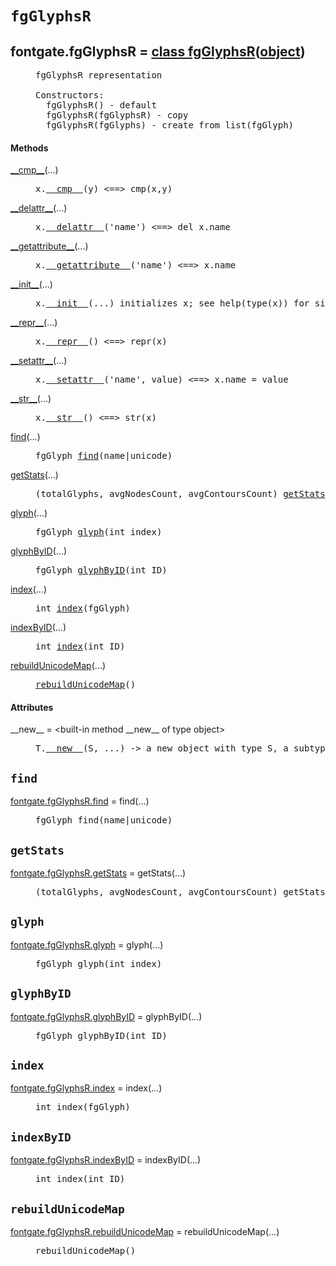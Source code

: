 

<a name="fontgate.fgGlyphsR"></a>

# `fgGlyphsR`


<dt class="class"><h2><span class="class-name">fontgate.fgGlyphsR</span> = <a name="fontgate.fgGlyphsR" href="#fontgate.fgGlyphsR">class fgGlyphsR</a>(<a href="./__builtin__.html#object">object</a>)</h2></dt><dd class="class"><dd>


<pre class="doc" markdown="0">fgGlyphsR representation

Constructors:
  fgGlyphsR() - default
  fgGlyphsR(fgGlyphsR) - copy
  fgGlyphsR(fgGlyphs) - create from list(fgGlyph)</pre>


</dd><h4 class="head-methods">Methods </h4><dl class="function"><dt><a name="fgGlyphsR-__cmp__" href="#fgGlyphsR-__cmp__"><span class="function-name">__cmp__</span></a><span class="argspec">(...)</span></dt><dd>

<pre class="doc" markdown="0">x.<a href="#fontgate.fgGlyphsR-__cmp__">__cmp__</a>(y) <==> cmp(x,y)</pre>

</dd></dl>
<dl class="function"><dt><a name="fgGlyphsR-__delattr__" href="#fgGlyphsR-__delattr__"><span class="function-name">__delattr__</span></a><span class="argspec">(...)</span></dt><dd>

<pre class="doc" markdown="0">x.<a href="#fontgate.fgGlyphsR-__delattr__">__delattr__</a>('name') <==> del x.name</pre>

</dd></dl>
<dl class="function"><dt><a name="fgGlyphsR-__getattribute__" href="#fgGlyphsR-__getattribute__"><span class="function-name">__getattribute__</span></a><span class="argspec">(...)</span></dt><dd>

<pre class="doc" markdown="0">x.<a href="#fontgate.fgGlyphsR-__getattribute__">__getattribute__</a>('name') <==> x.name</pre>

</dd></dl>
<dl class="function"><dt><a name="fgGlyphsR-__init__" href="#fgGlyphsR-__init__"><span class="function-name">__init__</span></a><span class="argspec">(...)</span></dt><dd>

<pre class="doc" markdown="0">x.<a href="#fontgate.fgGlyphsR-__init__">__init__</a>(...) initializes x; see help(type(x)) for signature</pre>

</dd></dl>
<dl class="function"><dt><a name="fgGlyphsR-__repr__" href="#fgGlyphsR-__repr__"><span class="function-name">__repr__</span></a><span class="argspec">(...)</span></dt><dd>

<pre class="doc" markdown="0">x.<a href="#fontgate.fgGlyphsR-__repr__">__repr__</a>() <==> repr(x)</pre>

</dd></dl>
<dl class="function"><dt><a name="fgGlyphsR-__setattr__" href="#fgGlyphsR-__setattr__"><span class="function-name">__setattr__</span></a><span class="argspec">(...)</span></dt><dd>

<pre class="doc" markdown="0">x.<a href="#fontgate.fgGlyphsR-__setattr__">__setattr__</a>('name', value) <==> x.name = value</pre>

</dd></dl>
<dl class="function"><dt><a name="fgGlyphsR-__str__" href="#fgGlyphsR-__str__"><span class="function-name">__str__</span></a><span class="argspec">(...)</span></dt><dd>

<pre class="doc" markdown="0">x.<a href="#fontgate.fgGlyphsR-__str__">__str__</a>() <==> str(x)</pre>

</dd></dl>
<dl class="function"><dt><a name="fgGlyphsR-find" href="#fgGlyphsR-find"><span class="function-name">find</span></a><span class="argspec">(...)</span></dt><dd>

<pre class="doc" markdown="0">fgGlyph <a href="#fontgate.fgGlyphsR-find">find</a>(name|unicode)</pre>

</dd></dl>
<dl class="function"><dt><a name="fgGlyphsR-getStats" href="#fgGlyphsR-getStats"><span class="function-name">getStats</span></a><span class="argspec">(...)</span></dt><dd>

<pre class="doc" markdown="0">(totalGlyphs, avgNodesCount, avgContoursCount) <a href="#fontgate.fgGlyphsR-getStats">getStats</a>()</pre>

</dd></dl>
<dl class="function"><dt><a name="fgGlyphsR-glyph" href="#fgGlyphsR-glyph"><span class="function-name">glyph</span></a><span class="argspec">(...)</span></dt><dd>

<pre class="doc" markdown="0">fgGlyph <a href="#fontgate.fgGlyphsR-glyph">glyph</a>(int index)</pre>

</dd></dl>
<dl class="function"><dt><a name="fgGlyphsR-glyphByID" href="#fgGlyphsR-glyphByID"><span class="function-name">glyphByID</span></a><span class="argspec">(...)</span></dt><dd>

<pre class="doc" markdown="0">fgGlyph <a href="#fontgate.fgGlyphsR-glyphByID">glyphByID</a>(int ID)</pre>

</dd></dl>
<dl class="function"><dt><a name="fgGlyphsR-index" href="#fgGlyphsR-index"><span class="function-name">index</span></a><span class="argspec">(...)</span></dt><dd>

<pre class="doc" markdown="0">int <a href="#fontgate.fgGlyphsR-index">index</a>(fgGlyph)</pre>

</dd></dl>
<dl class="function"><dt><a name="fgGlyphsR-indexByID" href="#fgGlyphsR-indexByID"><span class="function-name">indexByID</span></a><span class="argspec">(...)</span></dt><dd>

<pre class="doc" markdown="0">int <a href="#fontgate.fgGlyphsR-index">index</a>(int ID)</pre>

</dd></dl>
<dl class="function"><dt><a name="fgGlyphsR-rebuildUnicodeMap" href="#fgGlyphsR-rebuildUnicodeMap"><span class="function-name">rebuildUnicodeMap</span></a><span class="argspec">(...)</span></dt><dd>

<pre class="doc" markdown="0"><a href="#fontgate.fgGlyphsR-rebuildUnicodeMap">rebuildUnicodeMap</a>()</pre>

</dd></dl>

  <h4 class="head-attrs">Attributes </h4><dl><dt><span class="other-name">__new__</span> = &lt;built-in method __new__ of type object&gt;<dd>

<pre class="doc" markdown="0">T.<a href="#fontgate.fgGlyphsR-__new__">__new__</a>(S, ...) -> a new object with type S, a subtype of T</pre>

</dd></dl>
</dd>


<a name="fontgate.fgGlyphsR.find"></a>

## `find`


<dl class="function"><dt><a name="-fontgate.fgGlyphsR.find" href="#-fontgate.fgGlyphsR.find"><span class="function-name">fontgate.fgGlyphsR.find</span></a> = find<span class="argspec">(...)</span></dt><dd>

<pre class="doc" markdown="0">fgGlyph find(name|unicode)</pre>

</dd></dl>



<a name="fontgate.fgGlyphsR.getStats"></a>

## `getStats`


<dl class="function"><dt><a name="-fontgate.fgGlyphsR.getStats" href="#-fontgate.fgGlyphsR.getStats"><span class="function-name">fontgate.fgGlyphsR.getStats</span></a> = getStats<span class="argspec">(...)</span></dt><dd>

<pre class="doc" markdown="0">(totalGlyphs, avgNodesCount, avgContoursCount) getStats()</pre>

</dd></dl>



<a name="fontgate.fgGlyphsR.glyph"></a>

## `glyph`


<dl class="function"><dt><a name="-fontgate.fgGlyphsR.glyph" href="#-fontgate.fgGlyphsR.glyph"><span class="function-name">fontgate.fgGlyphsR.glyph</span></a> = glyph<span class="argspec">(...)</span></dt><dd>

<pre class="doc" markdown="0">fgGlyph glyph(int index)</pre>

</dd></dl>



<a name="fontgate.fgGlyphsR.glyphByID"></a>

## `glyphByID`


<dl class="function"><dt><a name="-fontgate.fgGlyphsR.glyphByID" href="#-fontgate.fgGlyphsR.glyphByID"><span class="function-name">fontgate.fgGlyphsR.glyphByID</span></a> = glyphByID<span class="argspec">(...)</span></dt><dd>

<pre class="doc" markdown="0">fgGlyph glyphByID(int ID)</pre>

</dd></dl>



<a name="fontgate.fgGlyphsR.index"></a>

## `index`


<dl class="function"><dt><a name="-fontgate.fgGlyphsR.index" href="#-fontgate.fgGlyphsR.index"><span class="function-name">fontgate.fgGlyphsR.index</span></a> = index<span class="argspec">(...)</span></dt><dd>

<pre class="doc" markdown="0">int index(fgGlyph)</pre>

</dd></dl>



<a name="fontgate.fgGlyphsR.indexByID"></a>

## `indexByID`


<dl class="function"><dt><a name="-fontgate.fgGlyphsR.indexByID" href="#-fontgate.fgGlyphsR.indexByID"><span class="function-name">fontgate.fgGlyphsR.indexByID</span></a> = indexByID<span class="argspec">(...)</span></dt><dd>

<pre class="doc" markdown="0">int index(int ID)</pre>

</dd></dl>



<a name="fontgate.fgGlyphsR.rebuildUnicodeMap"></a>

## `rebuildUnicodeMap`


<dl class="function"><dt><a name="-fontgate.fgGlyphsR.rebuildUnicodeMap" href="#-fontgate.fgGlyphsR.rebuildUnicodeMap"><span class="function-name">fontgate.fgGlyphsR.rebuildUnicodeMap</span></a> = rebuildUnicodeMap<span class="argspec">(...)</span></dt><dd>

<pre class="doc" markdown="0">rebuildUnicodeMap()</pre>

</dd></dl>

